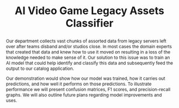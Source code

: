 ---
abstract: "Our department collects vast chunks of assorted data from legacy servers
  left over after teams disband and/or studios close. In most cases the domain experts
  that created that data and knew how to use it moved on resulting in a loss of the
  knowledge needed to make sense of it. Our solution to this issue was to train an
  AI model that could help identify and classify this data and subsequently feed the
  output to our catalog application. \n\nOur demonstration would show how our model
  was trained, how it carries out predictions, and how well it performs on those predictions.
  To illustrate performance we will present confusion matrices, F1 scores, and precision-recall
  graphs. We will also outline future plans regarding model improvements and uses.\n"
creators:
- Serbicki, Stefan
date: null
document_url: https://services.phaidra.univie.ac.at/api/object/o:1424888/download
grand_parent: iPRES
institutions:
- Electronic Arts.
keywords:
- machine learning
- data dumps
- legacy
- classification
- artificial intelligence
- video games
landing_page_url: https://phaidra.univie.ac.at/o:1424888
language: eng
layout: publication
license: CC BY 4.0 International
notes_url: null
parent: iPRES 2021
publication_type: paper
size: 299393
slides_url: null
source_name: iPRES
stream_url: null
title: AI Video Game Legacy Assets Classifier
year: 2021
---